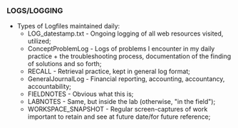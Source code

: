 ### LOGS/LOGGING
* Types of Logfiles maintained daily:
    * LOG_datestamp.txt - Ongoing logging of all web resources visited, utilized;
    * ConceptProblemLog - Logs of problems I encounter in my daily practice + the troubleshooting process, documentation of the finding of solutions and so forth;
    * RECALL - Retrieval practice, kept in general log format;
    * GeneralJournalLog - Financial reporting, accounting, accountancy, accountability;
    * FIELDNOTES - Obvious what this is;
    * LABNOTES - Same, but inside the lab (otherwise, "in the field");
    * WORKSPACE_SNAPSHOT - Regular screen-captures of work important to retain and see at future date/for future reference;

